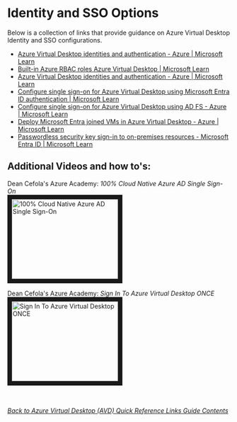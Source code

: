 # Identity and SSO Options
Below is a collection of links that provide guidance on Azure Virtual Desktop Identity and SSO configurations.

- [Azure Virtual Desktop identities and authentication - Azure | Microsoft Learn](https://learn.microsoft.com/en-us/azure/virtual-desktop/authentication)
- [Built-in Azure RBAC roles Azure Virtual Desktop | Microsoft Learn](https://learn.microsoft.com/en-us/azure/virtual-desktop/rbac)
- [Azure Virtual Desktop identities and authentication - Azure | Microsoft Learn](https://learn.microsoft.com/en-us/azure/virtual-desktop/authentication#session-host-authentication)
- [Configure single sign-on for Azure Virtual Desktop using Microsoft Entra ID authentication | Microsoft Learn](https://learn.microsoft.com/en-us/azure/virtual-desktop/configure-single-sign-on)
- [Configure single sign-on for Azure Virtual Desktop using AD FS - Azure | Microsoft Learn](https://learn.microsoft.com/en-us/azure/virtual-desktop/configure-adfs-sso)
- [Deploy Microsoft Entra joined VMs in Azure Virtual Desktop - Azure | Microsoft Learn](https://learn.microsoft.com/en-us/azure/virtual-desktop/azure-ad-joined-session-hosts)
- [Passwordless security key sign-in to on-premises resources - Microsoft Entra ID | Microsoft Learn](https://learn.microsoft.com/en-us/entra/identity/authentication/howto-authentication-passwordless-security-key-on-premises#install-the-azure-ad-kerberos-powershell-module)

## Additional Videos and how to's:
Dean Cefola's Azure Academy: _*100% Cloud Native Azure AD Single Sign-On*_ \
<a href="http://www.youtube.com/watch?feature=player_embedded&v=_PrgdDH1oB4" target="_blank"><img src="http://img.youtube.com/vi/_PrgdDH1oB4/0.jpg" 
alt="100% Cloud Native Azure AD Single Sign-On" width="240" height="180" border="10" /></a>

Dean Cefola's Azure Academy: _*Sign In To Azure Virtual Desktop ONCE*_ \
<a href="http://www.youtube.com/watch?feature=player_embedded&v=_VOEi0cMBvQ" target="_blank"><img src="http://img.youtube.com/vi/_VOEi0cMBvQ/0.jpg" 
alt="Sign In To Azure Virtual Desktop ONCE" width="240" height="180" border="10" /></a>

\
\
[*Back to Azure Virtual Desktop (AVD) Quick Reference Links Guide Contents*](https://github.com/chrismihm-ms/AVDQuickLinks/blob/main/README.md#azure-virtual-desktop-avd-quick-reference-links)